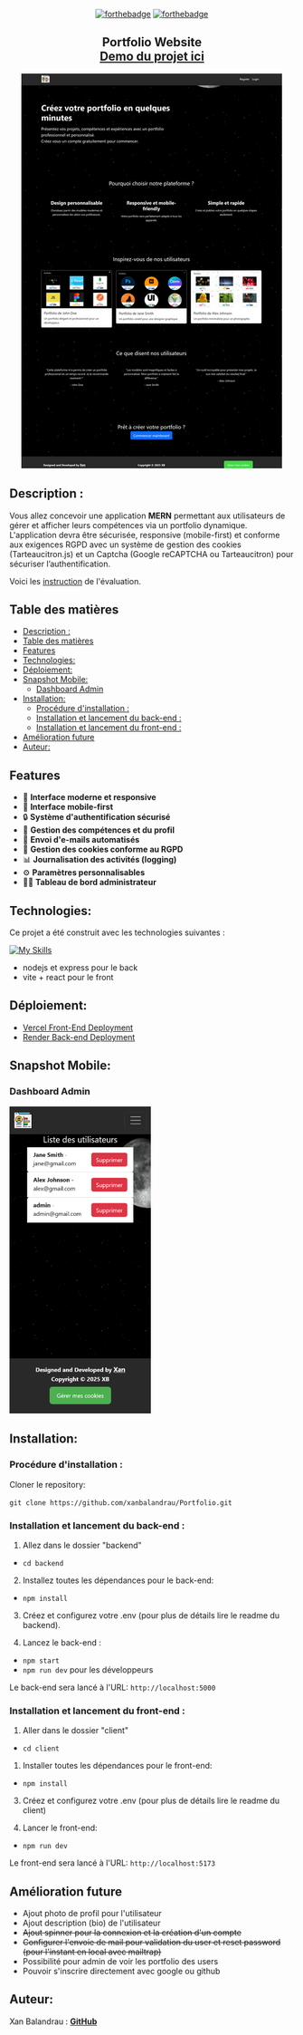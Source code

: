 <div align="center">

[![forthebadge](https://forthebadge.com/images/badges/built-with-love.svg)](https://forthebadge.com) [![forthebadge](https://forthebadge.com/images/badges/made-with-javascript.svg)](https://forthebadge.com)

</div>

<h2 align="center">
  Portfolio Website<br/>
  <a href="https://projet-portfolio-final.vercel.app/" target="_blank">Demo du projet ici</a>
</h2>
<div align="center">
  <img alt="Demo" src="./ressources/demo.png" />
</div>

## Description :

Vous allez concevoir une application **MERN** permettant aux utilisateurs de gérer et afficher leurs compétences via un portfolio dynamique. L'application devra être sécurisée, responsive (mobile-first) et conforme aux exigences RGPD avec un système de gestion des cookies (Tarteaucitron.js) et un Captcha (Google reCAPTCHA ou Tarteaucitron) pour sécuriser l’authentification.

Voici les [instruction](/ressources/Eval%20Backend.pdf) de l'évaluation.

## Table des matières

- [Description :](#description-)
- [Table des matières](#table-des-matières)
- [Features](#features)
- [Technologies:](#technologies)
- [Déploiement:](#déploiement)
- [Snapshot Mobile:](#snapshot-mobile)
  - [Dashboard Admin](#dashboard-admin)
- [Installation:](#installation)
  - [Procédure d'installation :](#procédure-dinstallation-)
  - [Installation et lancement du back-end :](#installation-et-lancement-du-back-end-)
  - [Installation et lancement du front-end :](#installation-et-lancement-du-front-end-)
- [Amélioration future](#amélioration-future)
- [Auteur:](#auteur)

## Features

- 🎨 **Interface moderne et responsive**
- 📱 **Interface mobile-first**
- 🔒 **Système d'authentification sécurisé**
- 📝 **Gestion des compétences et du profil**
- 📧 **Envoi d'e-mails automatisés**
- 🍪 **Gestion des cookies conforme au RGPD**
- 📊 **Journalisation des activités (logging)**
- ⚙️ **Paramètres personnalisables**
- 👩‍💻 **Tableau de bord administrateur**

## Technologies:

Ce projet a été construit avec les technologies suivantes :

[![My Skills](https://skillicons.dev/icons?i=vscode,npm,git,github,javascript,nodejs,express,mongodb,postman,vite,react,css,bootstrap,vercel)](https://skillicons.dev)

- nodejs et express pour le back
- vite + react pour le front

## Déploiement:

- [Vercel Front-End Deployment](https://projet-portfolio-final.vercel.app/)
- [Render Back-end Deployment](https://portfolio-ofmh.onrender.com)

## Snapshot Mobile:

### Dashboard Admin

<img src="./ressources/dashboard.png" width="250">

## Installation:

### Procédure d'installation :

Cloner le repository:

`git clone https://github.com/xanbalandrau/Portfolio.git`

### Installation et lancement du back-end :

1. Allez dans le dossier "backend"

- `cd backend `

2. Installez toutes les dépendances pour le back-end:

- `npm install`

3. Créez et configurez votre .env (pour plus de détails lire le readme du backend).

4. Lancez le back-end :

- `npm start`
- `npm run dev` pour les développeurs

Le back-end sera lancé à l'URL:
`http://localhost:5000`

### Installation et lancement du front-end :

1. Aller dans le dossier "client"

- `cd client`

1. Installer toutes les dépendances pour le front-end:

- `npm install`

3. Créez et configurez votre .env (pour plus de détails lire le readme du client)

4. Lancer le front-end:

- `npm run dev`

Le front-end sera lancé à l'URL:
`http://localhost:5173`

## Amélioration future

- Ajout photo de profil pour l'utilisateur
- Ajout description (bio) de l'utilisateur
- ~~Ajout spinner pour la connexion et la création d'un compte~~
- ~~Configurer l'envoie de mail pour validation du user et reset password (pour l'instant en local avec mailtrap)~~
- Possibilité pour admin de voir les portfolio des users
- Pouvoir s'inscrire directement avec google ou github

## Auteur:

Xan Balandrau : [**GitHub**](https://github.com/xanbalandrau/)
